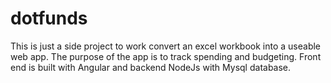 # dotfunds
This is just a side project to work convert an excel workbook into a useable web app.
The purpose of the app is to track spending and budgeting.
Front end is built with Angular and backend NodeJs with Mysql database.
